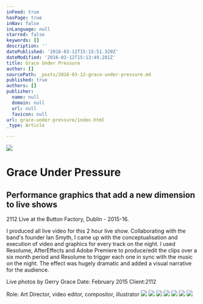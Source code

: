 ```yaml
---
inFeed: true
hasPage: true
inNav: false
inLanguage: null
starred: false
keywords: []
description: ''
datePublished: '2016-03-12T15:15:51.329Z'
dateModified: '2016-03-12T15:13:49.281Z'
title: Grace Under Pressure
author: []
sourcePath: _posts/2016-03-12-grace-under-pressure.md
published: true
authors: []
publisher:
  name: null
  domain: null
  url: null
  favicon: null
url: grace-under-pressure/index.html
_type: Article

---
```

![](https://the-grid-user-content.s3-us-west-2.amazonaws.com/820a9415-6d58-44c3-892b-4ac24fc9a7e1.jpg)

# Grace Under Pressure

## Performance graphics that add a new dimension to live shows

2112 Live at the Button Factory, Dublin - 2015-16\. 

I produced all live video for this 2 hour live show. Collaborating with the band's founder Ian Smyth, I came up with the conceptualisation and execution of video and graphics for every track on the night. I used Resolume, AfterEffects and Adobe Premiere to produce/edit the clips over a six month period and Resolume to trigger each one in sync with the music on the night. The effect was hugely dramatic and added a visual narrative for the audience. 

Live photos by Gerry Grace
Date: February 2015 Client:2112 

Role: Art Director, video editor, compositor, illustrator
![](https://the-grid-user-content.s3-us-west-2.amazonaws.com/90d28d28-6059-4c23-a752-3b95e4eed562.jpg)
![](https://the-grid-user-content.s3-us-west-2.amazonaws.com/0e25a443-0dbb-4faa-bcb9-ee720aff544e.jpg)
![](https://the-grid-user-content.s3-us-west-2.amazonaws.com/c7519311-6bca-40c5-bf11-8fc3941989ca.jpg)
![](https://the-grid-user-content.s3-us-west-2.amazonaws.com/4ac60c7b-2ec2-4d6c-8cd7-ae1181a72967.jpg)
![](https://the-grid-user-content.s3-us-west-2.amazonaws.com/3f31bcb5-4ce9-46cb-8458-95d4a8fbfa42.jpg)
![](https://the-grid-user-content.s3-us-west-2.amazonaws.com/bb702073-dd36-4d12-912c-a788283f8ed1.jpg)
![](https://the-grid-user-content.s3-us-west-2.amazonaws.com/f0636ee9-f7ce-430a-9f87-bc8d3d0901cc.jpg)